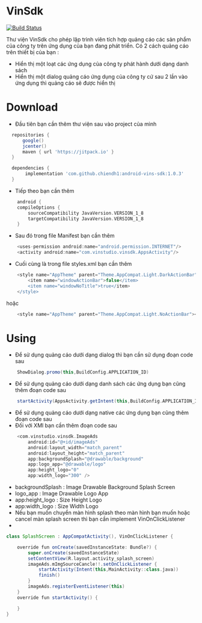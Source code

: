 # VinSdk
 [![Build Status](https://travis-ci.org/joemccann/dillinger.svg?branch=master)](https://travis-ci.org/joemccann/dillinger)

Thư viện VinSdk cho phép lập trình viên tích hợp quảng cáo các sản phẩm của công ty trên ứng dụng của bạn đang phát triển. Có 2 cách quảng cáo trên thiết bị của bạn :

  - Hiển thị một loạt các ứng dụng của công ty phát hành dưới dạng danh sách
  - Hiển thị một dialog quảng cáo ứng dụng của công ty cứ sau 2 lần vào ứng dụng thì quảng cáo sẽ được hiển thị

# Download

  - Đầu tiên bạn cần thêm thư viện sau vào project của mình 
  ```gradle
    repositories {
        google()
        jcenter()
        maven { url 'https://jitpack.io' }  
    }

    dependencies {
         implementation 'com.github.chiendh1:android-vins-sdk:1.0.3'
    }
```
  - Tiếp theo bạn cần thêm 
```gradle
    android {
    compileOptions {
        sourceCompatibility JavaVersion.VERSION_1_8
        targetCompatibility JavaVersion.VERSION_1_8
    }
``` 
   - Sau đó trong file Manifest bạn cần thêm
```gradle
    <uses-permission android:name="android.permission.INTERNET"/>
    <activity android:name="com.vinstudio.vinsdk.AppsActivity"/>
``` 
   - Cuối cùng là trong file styles.xml bạn cần thêm 
```gradle
    <style name="AppTheme" parent="Theme.AppCompat.Light.DarkActionBar">
        <item name="windowActionBar">false</item>
        <item name="windowNoTitle">true</item>
    </style>
```   
hoặc
```gradle
    <style name="AppTheme" parent="Theme.AppCompat.Light.NoActionBar"></style>
```   
# Using
- Để sử dụng quảng cáo dưới dạng dialog thì bạn cần sử dụng đoạn code sau
```gradle
    ShowDialog.promo(this,BuildConfig.APPLICATION_ID)
``` 
- Để sử dụng quảng cáo dưới dạng danh sách các ứng dụng bạn cũng thêm đoạn code sau
```gradle
    startActivity(AppsActivity.getIntent(this,BuildConfig.APPLICATION_ID))
``` 
- Để sử dụng quảng cáo dưới dạng native các ứng dụng bạn cũng thêm đoạn code sau
- Đối với XMl bạn cần thêm đoạn code sau
```gradle
    <com.vinstudio.vinsdk.ImageAds
        android:id="@+id/imageAds"
        android:layout_width="match_parent"
        android:layout_height="match_parent"
        app:backgroundSplash="@drawable/background"
        app:logo_app="@drawable/logo"
        app:height_logo="0"
        app:width_logo="300" />
``` 
- backgroundSplash : Image Drawable Background Splash Screen
- logo_app : Image Drawable Logo App
- app:height_logo : Size Height Logo
- app:width_logo : Size Width Logo
- Nếu bạn muốn chuyển màn hình splash theo màn hình bạn muốn hoặc cancel màn splash screen thì bạn cần implement VinOnClickListener 
- 
```gradle
class SplashScreen : AppCompatActivity(), VinOnClickListener {

    override fun onCreate(savedInstanceState: Bundle?) {
        super.onCreate(savedInstanceState)
        setContentView(R.layout.activity_splash_screen)
        imageAds.mImgSourceCancle!!.setOnClickListener {
            startActivity(Intent(this,MainActivity::class.java))
            finish()
        }
        imageAds.registerEventListener(this)
    }
    override fun startActivity() {

    }
}
``` 